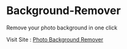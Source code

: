 # Background-Remover
Remove your photo background in one click

Visit Site :  <a href="https://removeback.netlify.app">Photo Background Remover</a>
